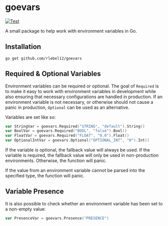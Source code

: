 # goevars
[![Test](https://github.com/rlebel12/goevars/actions/workflows/test.yml/badge.svg)](https://github.com/rlebel12/goevars/actions/workflows/test.yml)

A small package to help work with environment variables in Go.

## Installation
```console
go get github.com/rlebel12/goevars
```

## Required & Optional Variables

Environment variables can be required or optional. The goal of `Required` is to make it easy to work with environment variables in development while also ensuring that necessary configurations are handled in production. If an environment variable is not necessary, or otherwise should not cause a panic in production, `Optional` can be used as an alternative. 

Variables are set like so:
```go
var StringVar = goevars.Required("STRING", "default").String()
var BoolVar = goevars.Required("BOOL", "false").Bool()
var FloatVar = goevars.Required("FLOAT", "0.0").Float()
var OptionalIntVar = goevars.Optional("OPTIONAL_INT", "0").Int()
```

If the variable is optional, the fallback value will always be used. If the variable is required, the fallback value will only be used in non-production environments. Otherwise, the function will panic.

If the value from an environment variable cannot be parsed into the specified type, the function will panic.

## Variable Presence

It is also possible to check whether an environment variable has been set to a non-empty value:
```go
var PresenceVar = goevars.Presence("PRESENCE")
```